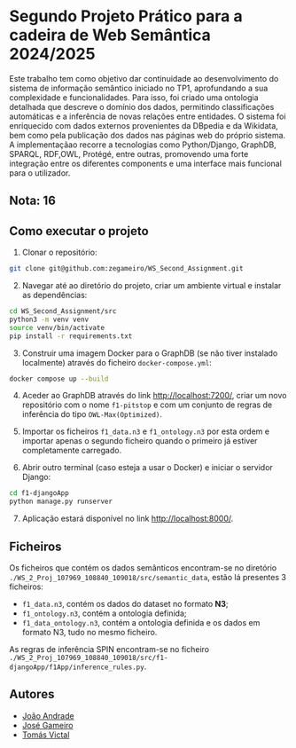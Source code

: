 # Segundo Projeto Prático para a cadeira de Web Semântica 2024/2025

Este trabalho tem como objetivo dar continuidade ao desenvolvimento do sistema de informação semântico iniciado no TP1, aprofundando a sua complexidade e funcionalidades. Para isso, foi criado uma ontologia detalhada que descreve o domínio dos dados, permitindo classificações automáticas e a inferência de novas relações entre entidades. O sistema foi enriquecido com dados externos provenientes da DBpedia e da Wikidata, bem como pela publicação dos dados nas páginas web do próprio sistema. A implementaçãao recorre a tecnologias como Python/Django, GraphDB, SPARQL, RDF,OWL, Protégé, entre outras, promovendo uma forte integração entre os diferentes components e uma interface mais funcional para o utilizador.

## Nota: 16

## Como executar o projeto

1. Clonar o repositório:
```bash
git clone git@github.com:zegameiro/WS_Second_Assignment.git
```

2. Navegar até ao diretório do projeto, criar um ambiente virtual e instalar as dependências:
```bash
cd WS_Second_Assignment/src
python3 -m venv venv
source venv/bin/activate
pip install -r requirements.txt
```
3. Construir uma imagem Docker para o GraphDB (se não tiver instalado localmente) através do ficheiro `docker-compose.yml`:
```bash
docker compose up --build
```

4. Aceder ao GraphDB através do link [http://localhost:7200/](http://localhost:7200/), criar um novo repositório com o nome `f1-pitstop` e com um conjunto de regras de inferência do tipo `OWL-Max(Optimized)`.

5. Importar os ficheiros `f1_data.n3` e `f1_ontology.n3` por esta ordem e importar apenas o segundo ficheiro quando o primeiro já estiver completamente carregado.

6. Abrir outro terminal (caso esteja a usar o Docker) e iniciar o servidor Django:
```bash
cd f1-djangoApp
python manage.py runserver
```

7. Aplicação estará disponível no link [http://localhost:8000/](http://localhost:8000/).

## Ficheiros

Os ficheiros que contém os dados semânticos encontram-se no diretório `./WS_2_Proj_107969_108840_109018/src/semantic_data`, estão lá presentes 3 ficheiros:
- `f1_data.n3`, contém os dados do dataset no formato **N3**;
- `f1_ontology.n3`, contém a ontologia definida;
- `f1_data_ontology.n3`, contém a ontologia definida e os dados em formato N3, tudo no mesmo ficheiro.

As regras de inferência SPIN encontram-se no ficheiro `./WS_2_Proj_107969_108840_109018/src/f1-djangoApp/f1App/inference_rules.py`.

## Autores

- [João Andrade](https://github.com/WildBunnie)
- [José Gameiro](https://github.com/zegameiro)
- [Tomás Victal](https://github.com/fungame2270)
